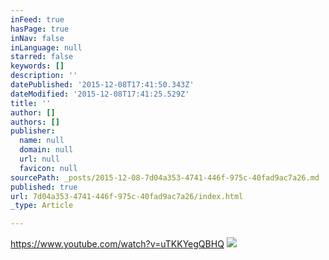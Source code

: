 ```yaml
---
inFeed: true
hasPage: true
inNav: false
inLanguage: null
starred: false
keywords: []
description: ''
datePublished: '2015-12-08T17:41:50.343Z'
dateModified: '2015-12-08T17:41:25.529Z'
title: ''
author: []
authors: []
publisher:
  name: null
  domain: null
  url: null
  favicon: null
sourcePath: _posts/2015-12-08-7d04a353-4741-446f-975c-40fad9ac7a26.md
published: true
url: 7d04a353-4741-446f-975c-40fad9ac7a26/index.html
_type: Article

---
```

https://www.youtube.com/watch?v=uTKKYegQBHQ
![](https://the-grid-user-content.s3-us-west-2.amazonaws.com/d8ad17d9-8774-41e1-9f90-114237caaa64.png)